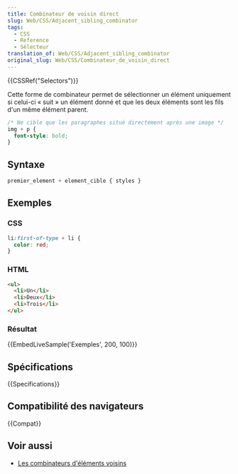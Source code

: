 ```yaml
---
title: Combinateur de voisin direct
slug: Web/CSS/Adjacent_sibling_combinator
tags:
  - CSS
  - Reference
  - Sélecteur
translation_of: Web/CSS/Adjacent_sibling_combinator
original_slug: Web/CSS/Combinateur_de_voisin_direct
---
```


{{CSSRef("Selectors")}}

Cette forme de combinateur permet de sélectionner un élément uniquement si celui-ci « suit » un élément donné et que les deux éléments sont les fils d'un même élément parent.

```css
/* Ne cible que les paragraphes situé directement après une image */
img + p {
  font-style: bold;
}
```

## Syntaxe

```css
premier_element + element_cible { styles }
```

## Exemples

### CSS

```css
li:first-of-type + li {
  color: red;
}
```

### HTML

```html
<ul>
  <li>Un</li>
  <li>Deux</li>
  <li>Trois</li>
</ul>
```

### Résultat

{{EmbedLiveSample('Exemples', 200, 100)}}

## Spécifications

{{Specifications}}

## Compatibilité des navigateurs

{{Compat}}

## Voir aussi

- [Les combinateurs d'éléments voisins](/fr/docs/Web/CSS/Sélecteurs_de_voisins_généraux)

